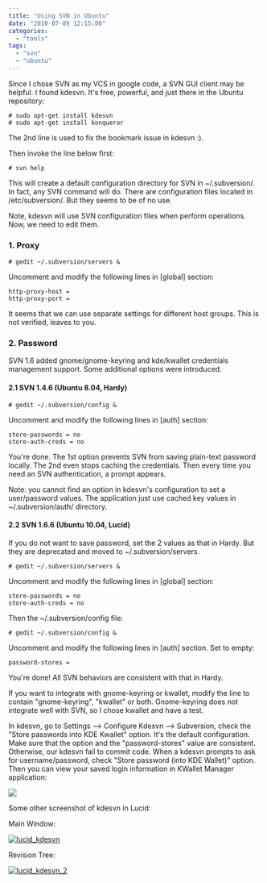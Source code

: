 ```yaml
---
title: "Using SVN in Ubuntu"
date: "2010-07-09 12:15:00"
categories: 
  - "tools"
tags: 
  - "svn"
  - "ubuntu"
---
```


Since I chose SVN as my VCS in google code, a SVN GUI client may be helpful. I found kdesvn. It's free, powerful, and just there in the Ubuntu repository:

```
# sudo apt-get install kdesvn
# sudo apt-get install konqueror
```

The 2nd line is used to fix the bookmark issue in kdesvn :).

Then invoke the line below first:

```
# svn help
```

This will create a default configuration directory for SVN in ~/.subversion/. In fact, any SVN command will do. There are configuration files located in /etc/subversion/. But they seems to be of no use.

Note, kdesvn will use SVN configuration files when perform operations. Now, we need to edit them.

### 1\. Proxy

```
# gedit ~/.subversion/servers &
```

Uncomment and modify the following lines in \[global\] section:

```
http-proxy-host = 
http-proxy-port = 
```

It seems that we can use separate settings for different host groups. This is not verified, leaves to you.

### 2\. Password

SVN 1.6 added gnome/gnome-keyring and kde/kwallet credentials management support. Some additional options were introduced.

#### 2.1 SVN 1.4.6 (Ubuntu 8.04, Hardy)

```
# gedit ~/.subversion/config &
```

Uncomment and modify the following lines in \[auth\] section:

```
store-passwords = no
store-auth-creds = no
```

You're done. The 1st option prevents SVN from saving plain-text password locally. The 2nd even stops caching the credentials. Then every time you need an SVN authentication, a prompt appears.

Note: you cannot find an option in kdesvn's configuration to set a user/password values. The application just use cached key values in ~/.subversion/auth/ directory.

#### 2.2 SVN 1.6.6 (Ubuntu 10.04, Lucid)

If you do not want to save password, set the 2 values as that in Hardy. But they are deprecated and moved to ~/.subversion/servers.

```
# gedit ~/.subversion/servers &
```

Uncomment and modify the following lines in \[global\] section:

```
store-passwords = no
store-auth-creds = no
```

Then the ~/.subversion/config file:

```
# gedit ~/.subversion/config &
```

Uncomment and modify the following lines in \[auth\] section. Set to empty:

```
password-stores =
```

You're done! All SVN behaviors are consistent with that in Hardy.

If you want to integrate with gnome-keyring or kwallet, modify the line to contain "gnome-keyring", "kwallet" or both. Gnome-keyring does not integrate well with SVN, so I chose kwallet and have a test.

In kdesvn, go to Settings --> Configure Kdesvn --> Subversion, check the "Store passwords into KDE Kwallet" option. It's the default configuration. Make sure that the option and the "password-stores" value are consistent. Otherwise, our kdesvn fail to commit code. When a kdesvn prompts to ask for username/password, check "Store password (into KDE Wallet)" option. Then you can view your saved login information in KWallet Manager application:

[![](images/4777151306_6f5435338d.jpg)](http://www.flickr.com/photos/49942740@N00/4777151306/)

Some other screenshot of kdesvn in Lucid:

Main Window:

[![lucid_kdesvn](images/4777151300_c50f5feb2f_z.jpg)](http://www.flickr.com/photos/gonwan1985/4777151300 "lucid_kdesvn by Binhao Qian, on Flickr")

Revision Tree:

[![lucid_kdesvn_2](images/4777151304_67dd3a7f40_z.jpg)](http://www.flickr.com/photos/gonwan1985/4777151304 "lucid_kdesvn_2 by Binhao Qian, on Flickr")
